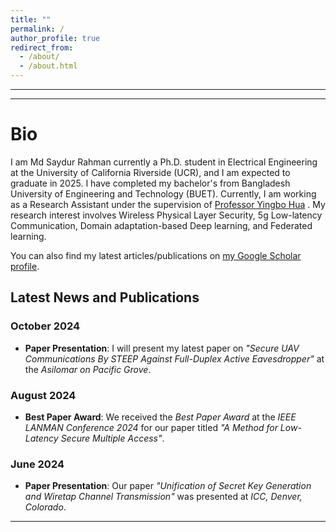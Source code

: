 ```yaml
---
title: ""
permalink: /
author_profile: true
redirect_from: 
  - /about/
  - /about.html
---
```

---
---

Bio
======
I am Md Saydur Rahman currently a Ph.D. student in Electrical Engineering at the University of California Riverside (UCR), and I am expected to graduate in 2025. I have completed my bachelor's from Bangladesh University of Engineering and Technology (BUET). Currently, I am working as a Research Assistant under the supervision of [Professor Yingbo Hua](https://intra.ece.ucr.edu/~yhua/) 
. My research interest involves Wireless Physical Layer Security, 5g Low-latency Communication, Domain adaptation-based Deep learning, and Federated learning. 
<div class="wordwrap">  You can also find my latest articles/publications on  <a href="https://scholar.google.com/citations?user=Zbf4zyUAAAAJ&hl=en&authuser=1">my Google Scholar profile</a>. </div>


<div class="news-section">
  <h2>Latest News and Publications</h2>

  <h3>October 2024</h3>
  <ul>
    <li><strong>Paper Presentation</strong>: I will present my latest paper on <em>"Secure UAV Communications By STEEP Against Full-Duplex Active Eavesdropper"</em> at the <em>Asilomar on Pacific Grove</em>.</li>
  </ul>

  <h3>August 2024</h3>
  <ul>
    <li><strong>Best Paper Award</strong>: We received the <em>Best Paper Award</em> at the <em>IEEE LANMAN Conference 2024</em> for our paper titled <em>"A Method for Low-Latency Secure Multiple Access"</em>.</li>
  </ul>

  <h3>June 2024</h3>
  <ul>
    <li><strong>Paper Presentation</strong>: Our paper <em>"Unification of Secret Key Generation and Wiretap Channel Transmission"</em> was presented at <em>ICC, Denver, Colorado</em>.</li>
  </ul>
</div>


---


